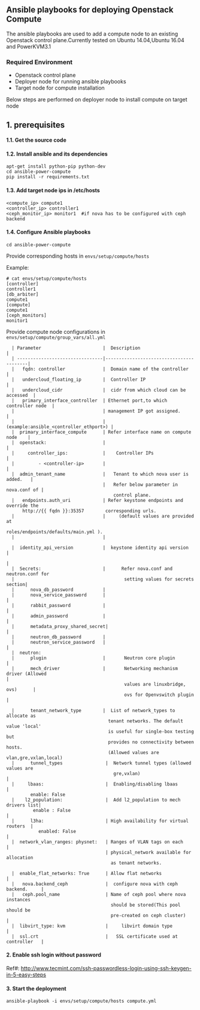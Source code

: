 ## Ansible playbooks for deploying Openstack Compute
The ansible playbooks are used to add a compute node to an existing Openstack control plane.Currently tested on Ubuntu 14.04,Ubuntu 16.04 and PowerKVM3.1

### Required Environment
* Openstack control plane
* Deployer node for running ansible playbooks
* Target node for compute installation

Below steps are performed on deployer node to install compute on target node
## 1. prerequisites
#### 1.1. Get the source code
#### 1.2. Install ansible and its dependencies

```
apt-get install python-pip python-dev
cd ansible-power-compute
pip install -r requirements.txt
```
#### 1.3. Add target node ips in /etc/hosts
```
<compute_ip> compute1
<controller_ip> controller1
<ceph_monitor_ip> monitor1  #if nova has to be configured with ceph backend
```
#### 1.4. Configure Ansible playbooks
```
cd ansible-power-compute
```
Provide corresponding hosts in `envs/setup/compute/hosts`

Example: 
```
# cat envs/setup/compute/hosts
[controller]
controller1
[db_arbiter]
compute1
[compute]
compute1
[ceph_monitors]
monitor1
```
Provide compute node configurations in `envs/setup/compute/group_vars/all.yml` 
```
  | Parameter                       |  Description                            |  
  | --------------------------------|-----------------------------------------|
  |   fqdn: controller              |  Domain name of the controller          |
  |   undercloud_floating_ip        |  Controller IP                          |
  |   undercloud_cidr               |  cidr from which cloud can be accessed  |
  |   primary_interface_controller  | Ethernet port,to which controller node  |
  |                                 | management IP got assigned.             |
  |                                 |  (example:ansible_<controller_ethport>) |
  |  primary_interface_compute      | Refer interface name on compute node    |
  |  openstack:                     |                                         |
  |     controller_ips:             |    Controller IPs                       |
  |         - <controller-ip>       |                                         |
  |  admin_tenant_name              |   Tenant to which nova user is added.   |
                                    |   Refer below parameter in nova.conf of |
                                        control plane.
  |   endpoints.auth_uri            | Refer keystone endpoints and override the    
      http://{{ fqdn }}:35357        corresponding urls. 
  |                                 |     (default values are provided at    
                                       roles/endpoints/defaults/main.yml ). 
  |                                 |
    
  |  identity_api_version           |  keystone identity api version          |
                                                                              |
  |  Secrets:                       |      Refer nova.conf and neutron.conf for     
  |                                         setting values for secrets section|   
  |      nova_db_password           | 
  |      nova_service_password      |                                         |
  |      rabbit_password            |                                         |
  |      admin_password             |                                         |
  |      metadata_proxy_shared_secret|                                        |
  |      neutron_db_password        |
  |      neutron_service_password   |                                         |
  |  neutron:                                                       
  |      plugin                     |       Neutron core plugin               |
  |      mech_driver                |       Networking mechanism driver (Allowed                                                                                  |
                                            values are linuxbridge, ovs)      |
                                            ovs for Openvswitch plugin        |

  |      tenant_network_type        |  List of network_types to allocate as   
                                      tenant networks. The default value 'local' 
                                      is useful for single-box testing but 
                                      provides no connectivity between hosts. 
                                      (Allowed values are vlan,gre,vxlan,local)
  |      tunnel_types                |  Network tunnel types (allowed values are                                
                                        gre,vxlan)                           |
  |     lbaas:                       |  Enabling/disabling lbaas             |
         enable: False	
  |    l2_population:                |  Add l2_population to mech drivers list|
          enable : False                                                      |
  |      l3ha:                       | High availability for virtual routers  |
            enabled: False                                                    |
  |  network_vlan_ranges: physnet:   | Ranges of VLAN tags on each            |
                                     | physical_network available for allocation                                              
                                       as tenant networks.
                                       
  |  enable_flat_networks: True      | Allow flat networks                    |
  |   nova.backend_ceph              |  configure nova with ceph backend.     |
  |   ceph.pool_name                 | Name of ceph pool where nova instances 
                                       should be stored(This pool should be 
                                       pre-created on ceph cluster)           |
  |  libvirt_type: kvm               |     libvirt domain type                |
  |  ssl.crt                         |   SSL certificate used at controller   |
```
#### 2. Enable ssh login without password
Ref#: http://www.tecmint.com/ssh-passwordless-login-using-ssh-keygen-in-5-easy-steps

#### 3. Start the deployment
`ansible-playbook -i envs/setup/compute/hosts compute.yml`


